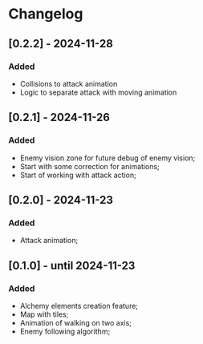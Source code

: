 # Changelog

## [0.2.2] - 2024-11-28

### Added
- Collisions to attack animation
- Logic to separate attack with moving animation

## [0.2.1] - 2024-11-26

### Added
- Enemy vision zone for future debug of enemy vision;
- Start with some correction for animations;
- Start of working with attack action;

## [0.2.0] - 2024-11-23

### Added
- Attack animation;

## [0.1.0] - until 2024-11-23

### Added
- Alchemy elements creation feature;
- Map with tiles;
- Animation of walking on two axis;
- Enemy following algorithm;
